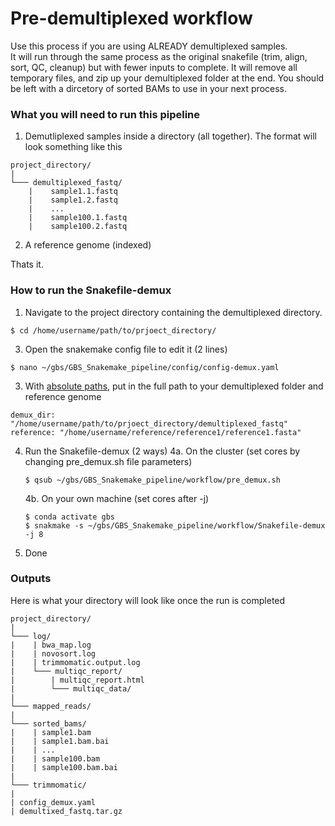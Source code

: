 # Pre-demultiplexed workflow

Use this process if you are using ALREADY demultiplexed samples.  
It will run through the same process as the original snakefile (trim, align, sort, QC, cleanup) but with fewer inputs to complete. 
It will remove all temporary files, and zip up your demultiplexed folder at the end.  You should be left with a 
dircetory of sorted BAMs to use in your next process.

### What you will need to run this pipeline
1. Demutliplexed samples inside a directory (all together).  The format will look something like this
```
project_directory/    
|
└─── demultiplexed_fastq/
    |    sample1.1.fastq
    |    sample1.2.fastq
    |    ...
    |    sample100.1.fastq
    |    sample100.2.fastq
```

2. A reference genome (indexed)

Thats it.  

### How to run the Snakefile-demux
1. Navigate to the project directory containing the demultiplexed directory.
```
$ cd /home/username/path/to/prjoect_directory/
```
3. Open the snakemake config file to edit it (2 lines)
```
$ nano ~/gbs/GBS_Snakemake_pipeline/config/config-demux.yaml
```
3. With <ins>absolute paths</ins>, put in the full path to your demultiplexed folder and reference genome
```
demux_dir: "/home/username/path/to/prjoect_directory/demultiplexed_fastq"
reference: "/home/username/reference/reference1/reference1.fasta"
```
4. Run the Snakefile-demux (2 ways) 
    4a. On the cluster  (set cores by changing pre_demux.sh file parameters)
    ```
    $ qsub ~/gbs/GBS_Snakemake_pipeline/workflow/pre_demux.sh
    ```
    4b. On your own machine (set cores after -j)
    ```
    $ conda activate gbs
    $ snakmake -s ~/gbs/GBS_Snakemake_pipeline/workflow/Snakefile-demux -j 8
    ```
5. Done

###  Outputs
Here is what your directory will look like once the run is completed
```
project_directory/    
|
└─── log/
|    | bwa_map.log
|    | novosort.log
|    | trimmomatic.output.log
|    └─── multiqc_report/
|        | multiqc_report.html
|        └─── multiqc_data/
|
└─── mapped_reads/
|
└─── sorted_bams/
|    | sample1.bam
|    | sample1.bam.bai
|    | ...
|    | sample100.bam
|    | sample100.bam.bai
|
└─── trimmomatic/
|
| config_demux.yaml 
| demultixed_fastq.tar.gz
```
